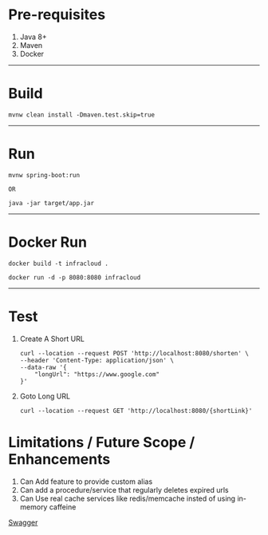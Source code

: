 # Pre-requisites
1. Java 8+
2. Maven
3. Docker

---

# Build

```shell
mvnw clean install -Dmaven.test.skip=true
```

---

# Run

```shell
mvnw spring-boot:run

OR 

java -jar target/app.jar
```

---

# Docker Run
```shell
docker build -t infracloud .

docker run -d -p 8080:8080 infracloud
```

---

# Test
1. Create A Short URL
    ```shell
    curl --location --request POST 'http://localhost:8080/shorten' \
    --header 'Content-Type: application/json' \
    --data-raw '{
        "longUrl": "https://www.google.com"
    }'
    ```

1. Goto Long URL
    ```shell
    curl --location --request GET 'http://localhost:8080/{shortLink}'
    ```


# Limitations / Future Scope / Enhancements

1. Can Add feature to provide custom alias
1. Can add a procedure/service that regularly deletes expired urls
1. Can Use real cache services like redis/memcache insted of using in-memory caffeine


[Swagger](http://localhost:8080/swagger-ui.html)

